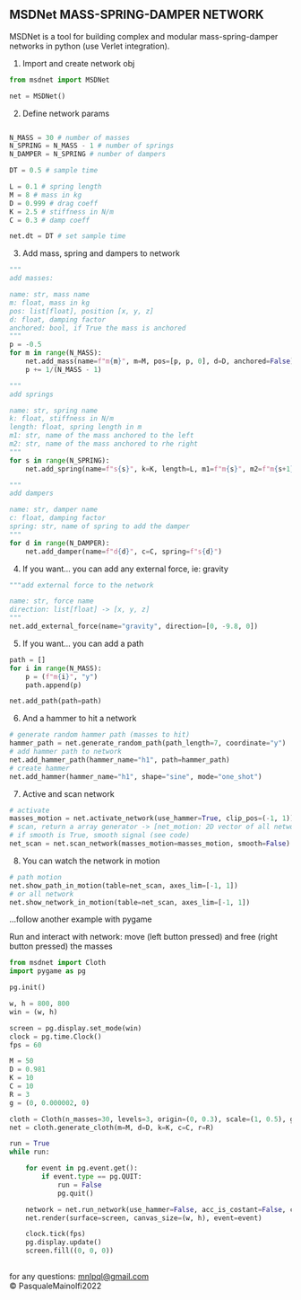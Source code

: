 ## **MSDNet MASS-SPRING-DAMPER NETWORK** 

MSDNet is a tool for building complex and modular mass-spring-damper networks in python (use Verlet integration).

1. Import and create network obj
```python
from msdnet import MSDNet

net = MSDNet()
```

2. Define network params
```python

N_MASS = 30 # number of masses
N_SPRING = N_MASS - 1 # number of springs
N_DAMPER = N_SPRING # number of dampers

DT = 0.5 # sample time

L = 0.1 # spring length
M = 8 # mass in kg
D = 0.999 # drag coeff
K = 2.5 # stiffness in N/m
C = 0.3 # damp coeff

net.dt = DT # set sample time
```

3. Add mass, spring and dampers to network
```python
"""
add masses:

name: str, mass name
m: float, mass in kg
pos: list[float], position [x, y, z]
d: float, damping factor
anchored: bool, if True the mass is anchored
"""
p = -0.5
for m in range(N_MASS):
    net.add_mass(name=f"m{m}", m=M, pos=[p, p, 0], d=D, anchored=False)
    p += 1/(N_MASS - 1)

"""
add springs

name: str, spring name
k: float, stiffness in N/m
length: float, spring length in m
m1: str, name of the mass anchored to the left
m2: str, name of the mass anchored to rhe right
"""
for s in range(N_SPRING):
    net.add_spring(name=f"s{s}", k=K, length=L, m1=f"m{s}", m2=f"m{s+1}")

"""
add dampers

name: str, damper name
c: float, damping factor
spring: str, name of spring to add the damper
"""
for d in range(N_DAMPER):
    net.add_damper(name=f"d{d}", c=C, spring=f"s{d}")
```

4. If you want... you can add any external force, ie: gravity
```python
"""add external force to the network

name: str, force name
direction: list[float] -> [x, y, z]
"""
net.add_external_force(name="gravity", direction=[0, -9.8, 0])
```
5. If you want... you can add a path 
```python
path = []
for i in range(N_MASS):
    p = (f"m{i}", "y")
    path.append(p)

net.add_path(path=path)
```
6. And a hammer to hit a network
```python
# generate random hammer path (masses to hit)
hammer_path = net.generate_random_path(path_length=7, coordinate="y")
# add hammer path to network
net.add_hammer_path(hammer_name="h1", path=hammer_path)
# create hammer
net.add_hammer(hammer_name="h1", shape="sine", mode="one_shot")
```
7. Active and scan network
```python
# activate
masses_motion = net.activate_network(use_hammer=True, clip_pos=(-1, 1))
# scan, return a array generator -> [net_motion: 2D vector of all network motion. ROW = number of masses, COL = 3 (x, y, z), path_motion: 1D vector path network motion]
# if smooth is True, smooth signal (see code)
net_scan = net.scan_network(masses_motion=masses_motion, smooth=False)
```
8. You can watch the network in motion
```python
# path motion
net.show_path_in_motion(table=net_scan, axes_lim=[-1, 1]) 
# or all network
net.show_network_in_motion(table=net_scan, axes_lim=[-1, 1]) 
```

...follow another example with pygame

Run and interact with network:
move (left button pressed) and free (right button pressed) the masses

```python
from msdnet import Cloth
import pygame as pg

pg.init()

w, h = 800, 800
win = (w, h)

screen = pg.display.set_mode(win)
clock = pg.time.Clock()
fps = 60

M = 50
D = 0.981
K = 10
C = 10
R = 3
g = (0, 0.000002, 0)

cloth = Cloth(n_masses=30, levels=3, origin=(0, 0.3), scale=(1, 0.5), g=g, dt=1)
net = cloth.generate_cloth(m=M, d=D, k=K, c=C, r=R)

run = True
while run:

    for event in pg.event.get():
        if event.type == pg.QUIT:
            run = False
            pg.quit()

    network = net.run_network(use_hammer=False, acc_is_costant=False, clip_pos=(0, 1))
    net.render(surface=screen, canvas_size=(w, h), event=event)

    clock.tick(fps)
    pg.display.update()
    screen.fill((0, 0, 0))
    
```

for any questions: mnlpql@gmail.com  
© PasqualeMainolfi2022
